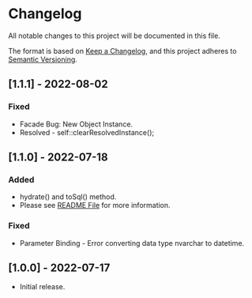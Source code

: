 # Changelog

All notable changes to this project will be documented in this file.

The format is based on [Keep a Changelog](https://keepachangelog.com/en/1.0.0/),
and this project adheres to [Semantic Versioning](https://semver.org/spec/v2.0.0.html).

## [1.1.1] - 2022-08-02

### Fixed
- Facade Bug: New Object Instance.
- Resolved - self::clearResolvedInstance();

## [1.1.0] - 2022-07-18

### Added
- hydrate() and toSql() method.
- Please see [README File](README.md) for more information.

### Fixed
- Parameter Binding - Error converting data type nvarchar to datetime.

## [1.0.0] - 2022-07-17

- Initial release.
